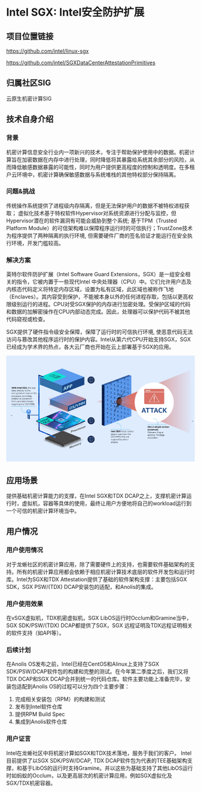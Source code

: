 # Intel SGX: Intel安全防护扩展

## 项目位置链接

https://github.com/intel/linux-sgx 

https://github.com/intel/SGXDataCenterAttestationPrimitives

## 归属社区SIG

云原生机密计算SIG

## 技术自身介绍

### 背景

机密计算信息安全行业内一项新兴的技术，专注于帮助保护使用中的数据。机密计算旨在加密数据在内存中进行处理，同时降低将其暴露给系统其余部分的风险，从而降低敏感数据暴露的可能性，同时为用户提供更高程度的控制和透明度。在多租户云环境中，机密计算确保敏感数据与系统堆栈的其他特权部分保持隔离。

### 问题&挑战

传统操作系统提供了进程级内存隔离，但是无法保护用户的数据不被特权进程获取； 虚拟化技术基于特权软件Hypervisor对系统资源进行分配与监控，但Hypervisor潜在的软件漏洞有可能会威胁到整个系统; 基于TPM（Trusted Platform Module）的可信架构难以保障程序运行时的可信执行；TrustZone技术为程序提供了两种隔离的执行环境, 但需要硬件厂商的签名验证才能运行在安全执行环境，开发门槛较高。

### 解决方案

英特尔软件防护扩展（Intel Software Guard Extensions，SGX）是一组安全相关的指令，它被内置于一些现代Intel 中央处理器（CPU）中。它们允许用户态及内核态代码定义将特定内存区域，设置为私有区域，此区域也被称作飞地（Enclaves）。其内容受到保护，不能被本身以外的任何进程存取，包括以更高权限级别运行的进程。CPU对受SGX保护的内存进行加密处理。受保护区域的代码和数据的加解密操作在CPU内部动态完成。因此，处理器可以保护代码不被其他代码窥视或检查。

SGX提供了硬件指令级安全保障，保障了运行时的可信执行环境, 使恶意代码无法访问与篡改其他程序运行时的保护内容。Intel从第六代CPU开始支持SGX，SGX已经成为学术界的热点，各大云厂商也开始在云上部署基于SGX的应用。

![image.png](../materials/imgs/sgx_dcap_overview.png)

## 应用场景

提供基础机密计算能力的支撑，在Intel SGX和TDX DCAP之上，支撑机密计算运行时，虚拟机，容器等具体的使用，最终让用户方便地将自己的workload运行到一个可信的机密计算环境当中。

## 用户情况

### 用户使用情况

对于龙蜥社区的机密计算应用，除了需要硬件上的支持，也需要软件基础架构的支持。所有的机密计算应用都会依赖于相应机密计算技术底层的软件开发包和运行时库。Intel为SGX和TDX Attestation提供了基础的软件架构支撑：主要包括SGX SDK，SGX PSW/(TDX) DCAP安装包的适配，和Anolis的集成。

### 用户使用效果

在vSGX虚拟机，TDX机密虚拟机，SGX LibOS运行时Occlum和Gramine当中，SGX SDK/PSW/(TDX) DCAP都提供了SGX，SGX 远程证明及TDX远程证明相关的软件支持（如API等）。

### 后续计划

在Anolis OS发布之前，Intel已经在CentOS和Alinux上支持了SGX SDK/PSW/DCAP软件包的构建和完整的测试。在今年第二季度之后，我们又将TDX DCAP和SGX DCAP合并到统一的代码仓库。软件主要功能上准备完毕，安装包适配到Anolis OS的过程可以分为四个主要步骤：
1. 完成相关安装包（RPM）的构建和测试
2. 发布到Intel软件仓库
3. 提供RPM Build Spec
4. 集成到Anolis软件仓库

### 用户证言

Intel在龙蜥社区中将机密计算如SGX和TDX技术落地，服务于我们的客户。 Intel目前提供了以SGX SDK/PSW/DCAP, TDX DCAP软件包为代表的TEE基础架构支撑，和基于LibOS的运行时支持Gramine。并以这些为基础支持了其他LibOS运行时如蚂蚁的Occlum，以及更高层次的机密计算应用，例如SGX虚拟化及SGX/TDX机密容器。
